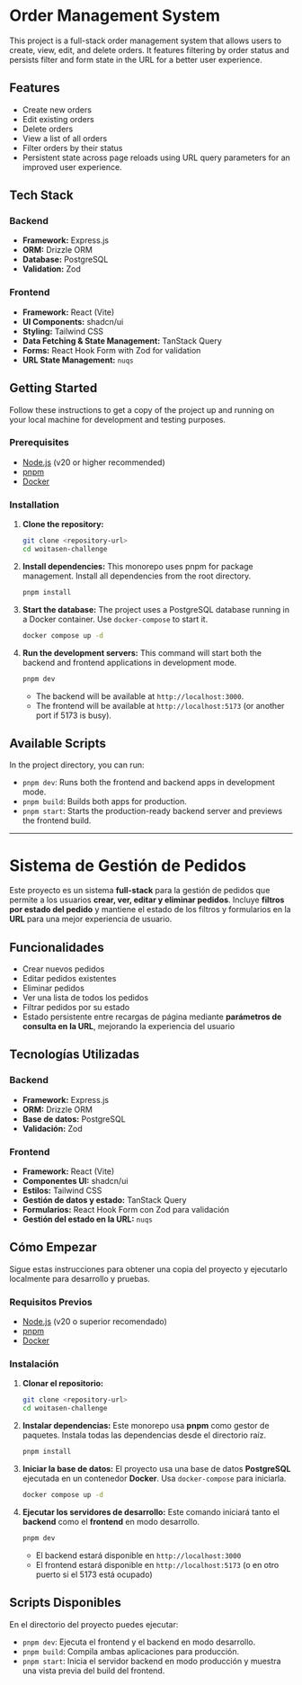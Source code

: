 # Order Management System

This project is a full-stack order management system that allows users to create, view, edit, and delete orders. It features filtering by order status and persists filter and form state in the URL for a better user experience.

## Features

*   Create new orders
*   Edit existing orders
*   Delete orders
*   View a list of all orders
*   Filter orders by their status
*   Persistent state across page reloads using URL query parameters for an improved user experience.

## Tech Stack

### Backend

*   **Framework:** Express.js
*   **ORM:** Drizzle ORM
*   **Database:** PostgreSQL
*   **Validation:** Zod

### Frontend

*   **Framework:** React (Vite)
*   **UI Components:** shadcn/ui
*   **Styling:** Tailwind CSS
*   **Data Fetching & State Management:** TanStack Query
*   **Forms:** React Hook Form with Zod for validation
*   **URL State Management:** `nuqs`

## Getting Started

Follow these instructions to get a copy of the project up and running on your local machine for development and testing purposes.

### Prerequisites

*   [Node.js](https://nodejs.org/) (v20 or higher recommended)
*   [pnpm](https://pnpm.io/installation)
*   [Docker](https://www.docker.com/get-started)

### Installation

1.  **Clone the repository:**
    ```sh
    git clone <repository-url>
    cd woitasen-challenge
    ```

2.  **Install dependencies:**
    This monorepo uses pnpm for package management. Install all dependencies from the root directory.
    ```sh
    pnpm install
    ```

3.  **Start the database:**
    The project uses a PostgreSQL database running in a Docker container. Use `docker-compose` to start it.
    ```sh
    docker compose up -d
    ```

4.  **Run the development servers:**
    This command will start both the backend and frontend applications in development mode.
    ```sh
    pnpm dev
    ```
    *   The backend will be available at `http://localhost:3000`.
    *   The frontend will be available at `http://localhost:5173` (or another port if 5173 is busy).

## Available Scripts

In the project directory, you can run:

*   `pnpm dev`: Runs both the frontend and backend apps in development mode.
*   `pnpm build`: Builds both apps for production.
*   `pnpm start`: Starts the production-ready backend server and previews the frontend build.

---

# Sistema de Gestión de Pedidos

Este proyecto es un sistema **full-stack** para la gestión de pedidos que permite a los usuarios **crear, ver, editar y eliminar pedidos**. Incluye **filtros por estado del pedido** y mantiene el estado de los filtros y formularios en la **URL** para una mejor experiencia de usuario.

## Funcionalidades

* Crear nuevos pedidos
* Editar pedidos existentes
* Eliminar pedidos
* Ver una lista de todos los pedidos
* Filtrar pedidos por su estado
* Estado persistente entre recargas de página mediante **parámetros de consulta en la URL**, mejorando la experiencia del usuario

## Tecnologías Utilizadas

### Backend

* **Framework:** Express.js
* **ORM:** Drizzle ORM
* **Base de datos:** PostgreSQL
* **Validación:** Zod

### Frontend

* **Framework:** React (Vite)
* **Componentes UI:** shadcn/ui
* **Estilos:** Tailwind CSS
* **Gestión de datos y estado:** TanStack Query
* **Formularios:** React Hook Form con Zod para validación
* **Gestión del estado en la URL:** `nuqs`

## Cómo Empezar

Sigue estas instrucciones para obtener una copia del proyecto y ejecutarlo localmente para desarrollo y pruebas.

### Requisitos Previos

* [Node.js](https://nodejs.org/) (v20 o superior recomendado)
* [pnpm](https://pnpm.io/installation)
* [Docker](https://www.docker.com/get-started)

### Instalación

1. **Clonar el repositorio:**

   ```sh
   git clone <repository-url>
   cd woitasen-challenge
   ```

2. **Instalar dependencias:**
   Este monorepo usa **pnpm** como gestor de paquetes. Instala todas las dependencias desde el directorio raíz.

   ```sh
   pnpm install
   ```

3. **Iniciar la base de datos:**
   El proyecto usa una base de datos **PostgreSQL** ejecutada en un contenedor **Docker**. Usa `docker-compose` para iniciarla.

   ```sh
   docker compose up -d
   ```

4. **Ejecutar los servidores de desarrollo:**
   Este comando iniciará tanto el **backend** como el **frontend** en modo desarrollo.

   ```sh
   pnpm dev
   ```

   * El backend estará disponible en `http://localhost:3000`
   * El frontend estará disponible en `http://localhost:5173` (o en otro puerto si el 5173 está ocupado)

## Scripts Disponibles

En el directorio del proyecto puedes ejecutar:

* `pnpm dev`: Ejecuta el frontend y el backend en modo desarrollo.
* `pnpm build`: Compila ambas aplicaciones para producción.
* `pnpm start`: Inicia el servidor backend en modo producción y muestra una vista previa del build del frontend.
